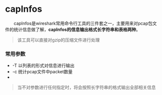# capInfos

&emsp;&emsp;capInfos是wireshark常用命令行工具的三件套之一，主要用来对pcap包文件的统计信息做了解，**capInfos的信息输出格式长字符串和表格两种**。

>  该工具可以直接对gzip的压缩文件进行处理

### 常用参数

- -T 以列表的形式对信息进行输出
- -c 统计pcap文件中packet数量
- 





> 当不对参数进行任何指定时，将会按照长字符串的格式输出全部相关信息